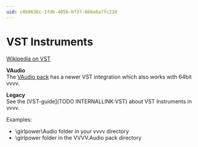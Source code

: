 ```yaml
---
uid: c0b9636c-1fdb-405b-bf37-666a6a7fc22d
---
```


# VST Instruments

<a href="http://en.wikipedia.org/wiki/Virtual_Studio_Technology" class="extURL" target="_blank">Wikipedia on VST</a>  

**VAudio**  
The <a href="https://vvvv.org/contribution/vvvv.audio-pack-alpha" class="extURL contribution" target="_blank">VAudio pack</a> has a newer VST integration which also works with 64bit vvvv.  

**Legacy**  
See the [VST-guide](TODO INTERNALLINK:VST) about VST Instruments in vvvv.  

Examples:  
* \girlpower\Audio folder in your vvvv directory  
* \girlpower folder in the VVVV.Audio pack directory  



